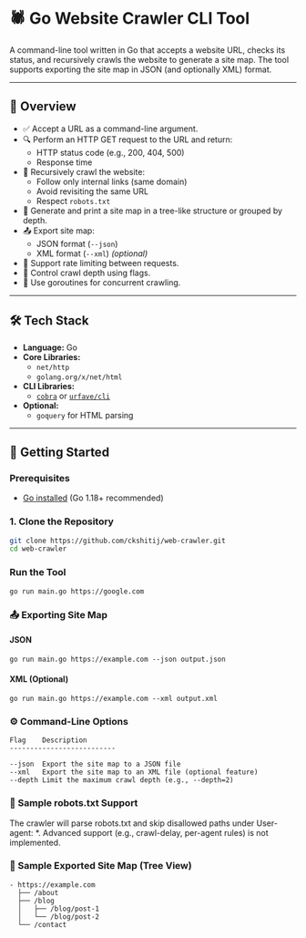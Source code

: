 # 🕷️ Go Website Crawler CLI Tool

A command-line tool written in Go that accepts a website URL, checks its status, and recursively crawls the website to generate a site map. The tool supports exporting the site map in JSON (and optionally XML) format.

---

## 📌 Overview

- ✅ Accept a URL as a command-line argument.
- 🔍 Perform an HTTP GET request to the URL and return:
  - HTTP status code (e.g., 200, 404, 500)
  - Response time
- 🧭 Recursively crawl the website:
  - Follow only internal links (same domain)
  - Avoid revisiting the same URL
  - Respect `robots.txt`
- 🌳 Generate and print a site map in a tree-like structure or grouped by depth.
- 📤 Export site map:
  - JSON format (`--json`)
  - XML format (`--xml`) *(optional)*
- 🚦 Support rate limiting between requests.
- 🎯 Control crawl depth using flags.
- 🧵 Use goroutines for concurrent crawling.

---

## 🛠️ Tech Stack

- **Language:** Go
- **Core Libraries:**
  - `net/http`
  - `golang.org/x/net/html`
- **CLI Libraries:**
  - [`cobra`](https://github.com/spf13/cobra) or [`urfave/cli`](https://github.com/urfave/cli)
- **Optional:**
  - `goquery` for HTML parsing

---

## 🚀 Getting Started

### Prerequisites

- [Go installed](https://golang.org/doc/install) (Go 1.18+ recommended)

### 1. Clone the Repository

```bash
git clone https://github.com/ckshitij/web-crawler.git
cd web-crawler
```

### Run the Tool

```
go run main.go https://google.com
```

### 📤 Exporting Site Map

#### JSON

```
go run main.go https://example.com --json output.json
```

#### XML (Optional)

```
go run main.go https://example.com --xml output.xml
```

### ⚙️ Command-Line Options

```
Flag	Description
--------------------------

--json	Export the site map to a JSON file
--xml	Export the site map to an XML file (optional feature)
--depth	Limit the maximum crawl depth (e.g., --depth=2)
```


### 📄 Sample robots.txt Support

The crawler will parse robots.txt and skip disallowed paths under User-agent: *. Advanced support (e.g., crawl-delay, per-agent rules) is not implemented.

### 🧪 Sample Exported Site Map (Tree View)

```
- https://example.com
  ├── /about
  ├── /blog
  │   ├── /blog/post-1
  │   └── /blog/post-2
  └── /contact
```